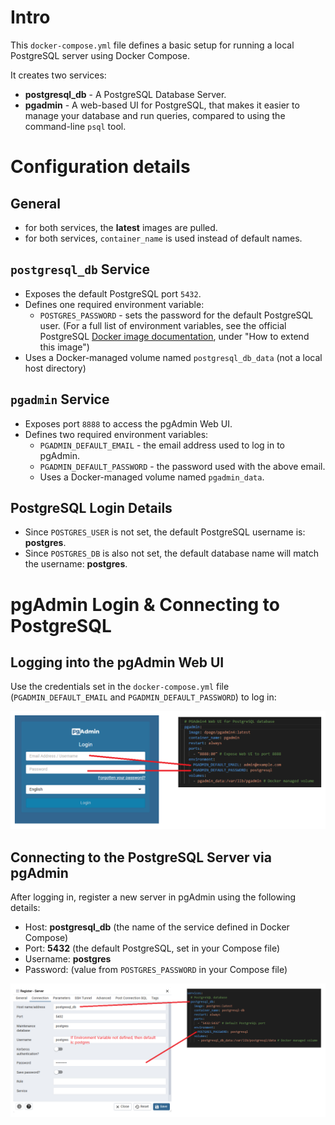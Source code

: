 # Intro

This `docker-compose.yml` file defines a basic setup for running a local PostgreSQL server using Docker Compose.

It creates two services:

- **postgresql_db** - A PostgreSQL Database Server.
- **pgadmin** - A web-based UI for PostgreSQL, that makes it easier to manage your database and run queries, compared to using the command-line `psql` tool.

# Configuration details

## General

- for both services, the **latest** images are pulled.
- for both services, `container_name` is used instead of default names.

## `postgresql_db` Service

- Exposes the default PostgreSQL port `5432`.
- Defines one required environment variable:
  - `POSTGRES_PASSWORD` - sets the password for the default PostgreSQL user. (For a full list of environment variables, see the official PostgreSQL
    [Docker image documentation](https://hub.docker.com/_/postgres), under "How to extend this image")
- Uses a Docker-managed volume named `postgresql_db_data` (not a local host directory)

## `pgadmin` Service

- Exposes port `8888` to access the pgAdmin Web UI.
- Defines two required environment variables:
  - `PGADMIN_DEFAULT_EMAIL` - the email address used to log in to pgAdmin.
  - `PGADMIN_DEFAULT_PASSWORD` - the password used with the above email.
  - Uses a Docker-managed volume named `pgadmin_data`.

## PostgreSQL Login Details

- Since `POSTGRES_USER` is not set, the default PostgreSQL username is: **postgres**.
- Since `POSTGRES_DB` is also not set, the default database name will match the username: **postgres**.

# pgAdmin Login & Connecting to PostgreSQL

## Logging into the pgAdmin Web UI

Use the credentials set in the `docker-compose.yml` file (`PGADMIN_DEFAULT_EMAIL` and `PGADMIN_DEFAULT_PASSWORD`) to log in:

![PostgreSQL pgAdmin  - how to login](media/postgresql-pgadmin-login.png)

## Connecting to the PostgreSQL Server via pgAdmin

After logging in, register a new server in pgAdmin using the following details:

- Host: **postgresql_db** (the name of the service defined in Docker Compose)
- Port: **5432** (the default PostgreSQL, set in your Compose file)
- Username: **postgres**
- Password: (value from `POSTGRES_PASSWORD` in your Compose file)

![PostgreSQL pgAdmin - connect to server](media/postgres-pgadmin-connect-to-server.png)
